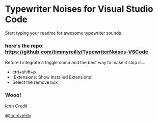 # Typewriter Noises for Visual Studio Code 

Start typing your readme for awesome typewriter sounds. 

### here's the repo: https://github.com/timmyreilly/TypewriterNoises-VSCode

Before I integrate a toggle command the best way to make it stop is...

* ctrl+shift+p
* 'Extensions: Show Installed Extensions'
* Select the remove box 

### Wooo!
[Icon Credit](http://www.fancyicons.com/free-icon/101/cms-mini-icon-set/free-publish-icon-png/)

[@timmyreilly](http://twitter.com/timmyreilly)

